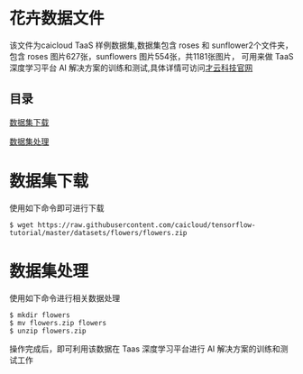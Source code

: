 # 花卉数据文件

该文件为caicloud TaaS 样例数据集,数据集包含 roses 和 sunflower2个文件夹，包含 roses 图片627张，sunflowers 图片554张，共1181张图片， 可用来做 TaaS 深度学习平台 AI 解决方案的训练和测试,具体详情可访问<a href="https://caicloud.io/">才云科技官网</a>


## 目录

<a href='#数据集下载'>数据集下载</a><br>

<a href='#数据集处理'>数据集处理</a>


# 数据集下载
<a id='数据集下载'></a>

使用如下命令即可进行下载

```shell
$ wget https://raw.githubusercontent.com/caicloud/tensorflow-tutorial/master/datasets/flowers/flowers.zip
```

# 数据集处理
<a id='数据集处理'></a>

使用如下命令进行相关数据处理

```shell
$ mkdir flowers
$ mv flowers.zip flowers
$ unzip flowers.zip
```
操作完成后，即可利用该数据在 Taas 深度学习平台进行 AI 解决方案的训练和测试工作


